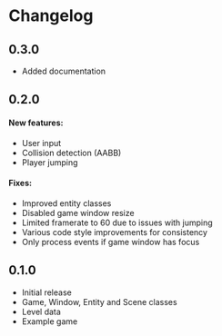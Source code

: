 # Changelog

## 0.3.0

* Added documentation

## 0.2.0

#### New features:

* User input
* Collision detection (AABB)
* Player jumping

#### Fixes:

* Improved entity classes
* Disabled game window resize
* Limited framerate to 60 due to issues with jumping
* Various code style improvements for consistency
* Only process events if game window has focus

## 0.1.0

* Initial release
* Game, Window, Entity and Scene classes
* Level data
* Example game